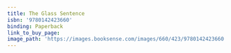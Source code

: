 ```yaml
---
title: The Glass Sentence
isbn: '9780142423660'
binding: Paperback
link_to_buy_page:
image_path: 'https://images.booksense.com/images/660/423/9780142423660.jpg'
---
```



